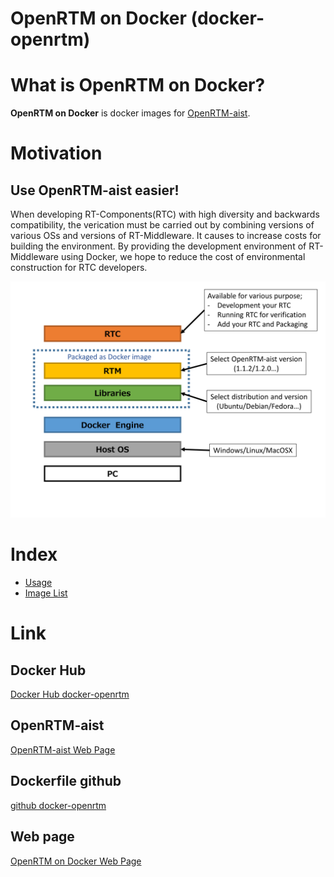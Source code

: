 OpenRTM on Docker (docker-openrtm)
==================================

# What is **OpenRTM on Docker**?
**OpenRTM on Docker** is docker images for [OpenRTM-aist](http://www.openrtm.org/openrtm/).

# Motivation
## Use OpenRTM-aist easier!
When developing RT-Components(RTC) with high diversity and backwards compatibility,
the verication must be carried out by combining versions of various OSs and versions of RT-Middleware.
It causes to increase costs for building the environment.
By providing the development environment of RT-Middleware using Docker,
we hope to reduce the cost of environmental construction for RTC developers.

![Architecture of OpenRTM on Docker](img/basic.png)

# Index
* [Usage](usage)
* [Image List](image)

# Link

## Docker Hub
[Docker Hub docker-openrtm](https://hub.docker.com/r/takahasi/docker-openrtm/)

## OpenRTM-aist
[OpenRTM-aist Web Page](http://www.openrtm.org/openrtm/)

## Dockerfile github
[github docker-openrtm](https://github.com/takahasi/docker-openrtm)

## Web page
[OpenRTM on Docker Web Page](https://takahasi.github.io/docker-openrtm/)
